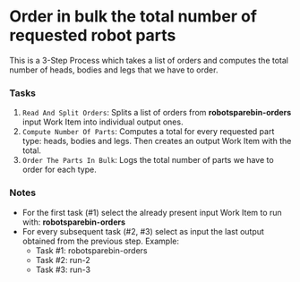 # Order in bulk the total number of requested robot parts

This is a 3-Step Process which takes a list of orders and computes the total number of
heads, bodies and legs that we have to order.

### Tasks

1. `Read And Split Orders`: Splits a list of orders from **robotsparebin-orders** input
   Work Item into individual output ones.
2. `Compute Number Of Parts`: Computes a total for every requested part type: heads,
   bodies and legs. Then creates an output Work Item with the total.
3. `Order The Parts In Bulk`: Logs the total number of parts we have to order for each
   type.


### Notes

- For the first task (#1) select the already present input Work Item to run with:
  **robotsparebin-orders**
- For every subsequent task (#2, #3) select as input the last output obtained from the
  previous step. Example:
  - Task #1: robotsparebin-orders
  - Task #2: run-2
  - Task #3: run-3
